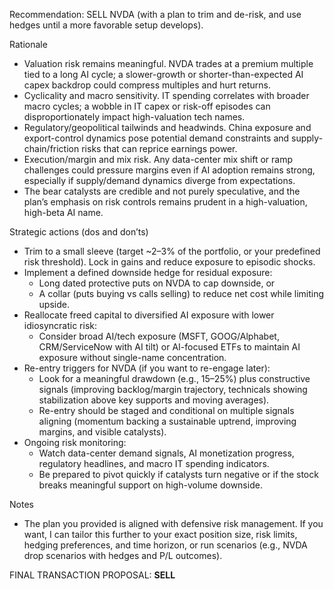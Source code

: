 Recommendation: SELL NVDA (with a plan to trim and de-risk, and use hedges until a more favorable setup develops).

Rationale
- Valuation risk remains meaningful. NVDA trades at a premium multiple tied to a long AI cycle; a slower-growth or shorter-than-expected AI capex backdrop could compress multiples and hurt returns.
- Cyclicality and macro sensitivity. IT spending correlates with broader macro cycles; a wobble in IT capex or risk-off episodes can disproportionately impact high-valuation tech names.
- Regulatory/geopolitical tailwinds and headwinds. China exposure and export-control dynamics pose potential demand constraints and supply-chain/friction risks that can reprice earnings power.
- Execution/margin and mix risk. Any data-center mix shift or ramp challenges could pressure margins even if AI adoption remains strong, especially if supply/demand dynamics diverge from expectations.
- The bear catalysts are credible and not purely speculative, and the plan’s emphasis on risk controls remains prudent in a high-valuation, high-beta AI name.

Strategic actions (dos and don’ts)
- Trim to a small sleeve (target ~2–3% of the portfolio, or your predefined risk threshold). Lock in gains and reduce exposure to episodic shocks.
- Implement a defined downside hedge for residual exposure:
  - Long dated protective puts on NVDA to cap downside, or
  - A collar (puts buying vs calls selling) to reduce net cost while limiting upside.
- Reallocate freed capital to diversified AI exposure with lower idiosyncratic risk:
  - Consider broad AI/tech exposure (MSFT, GOOG/Alphabet, CRM/ServiceNow with AI tilt) or AI-focused ETFs to maintain AI exposure without single-name concentration.
- Re-entry triggers for NVDA (if you want to re-engage later):
  - Look for a meaningful drawdown (e.g., 15–25%) plus constructive signals (improving backlog/margin trajectory, technicals showing stabilization above key supports and moving averages).
  - Re-entry should be staged and conditional on multiple signals aligning (momentum backing a sustainable uptrend, improving margins, and visible catalysts).
- Ongoing risk monitoring:
  - Watch data-center demand signals, AI monetization progress, regulatory headlines, and macro IT spending indicators.
  - Be prepared to pivot quickly if catalysts turn negative or if the stock breaks meaningful support on high-volume downside.

Notes
- The plan you provided is aligned with defensive risk management. If you want, I can tailor this further to your exact position size, risk limits, hedging preferences, and time horizon, or run scenarios (e.g., NVDA drop scenarios with hedges and P/L outcomes).

FINAL TRANSACTION PROPOSAL: **SELL**